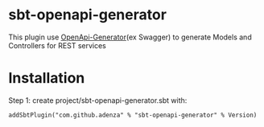 # sbt-openapi-generator

This plugin use [OpenApi-Generator](https://github.com/OpenAPITools/openapi-generator)(ex Swagger)
to generate Models and Controllers for REST services

# Installation

Step 1: create project/sbt-openapi-generator.sbt with:

```
addSbtPlugin("com.github.adenza" % "sbt-openapi-generator" % Version)
```
